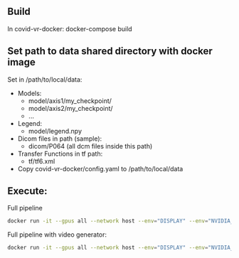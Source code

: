 ## Build 
In covid-vr-docker:
docker-compose build


## Set path to data shared directory with docker image
Set in /path/to/local/data:
- Models:
    * model/axis1/my_checkpoint/
	* model/axis2/my_checkpoint/
	* ...
- Legend:
	*  model/legend.npy
- Dicom files in path (sample):
	* dicom/P064 (all dcm files inside this path)
- Transfer Functions in tf path:
	* tf/tf6.xml
- Copy covid-vr-docker/config.yaml to /path/to/local/data


## Execute:
Full pipeline
```sh
docker run -it --gpus all --network host --env="DISPLAY" --env="NVIDIA_DRIVER_CAPABILITIES=compute,utility,display" --volume="/tmp/.X11-unix:/tmp/.X11-unix:rw" --volume="/path/to/local/data/:/data/" covid-vr-docker_covidvr:latest python pipeline.py --full_pipeline  --dicom_path /data/dicom/P064
```

Full pipeline with video generator:
```sh
docker run -it --gpus all --network host --env="DISPLAY" --env="NVIDIA_DRIVER_CAPABILITIES=compute,utility,display" --volume="/tmp/.X11-unix:/tmp/.X11-unix:rw" --volume="/path/to/local/data/:/data/" covid-vr-docker_covidvr:latest python pipeline.py --full_pipeline  --dicom_path /data/dicom/P064 --video
```

